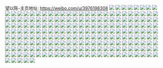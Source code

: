 望以陈-主页地址: https://weibo.com/u/3976198308 
![](https://wx4.sinaimg.cn/mw2000/ecfff8a4gy1h919ax2pzvj223s2w1hdv.jpg) 
![](https://wx4.sinaimg.cn/mw2000/ecfff8a4gy1h919b36yoij22c0340b2c.jpg) 
![](https://wx4.sinaimg.cn/mw2000/ecfff8a4gy1h919b9sna2j22bi3401l0.jpg) 
![](https://wx4.sinaimg.cn/mw2000/ecfff8a4gy1h919cg1ewpj21ba0zgk09.jpg) 
![](https://wx4.sinaimg.cn/mw2000/ecfff8a4gy1h919cfe6gyj227a2ymx6s.jpg) 
![](https://wx4.sinaimg.cn/mw2000/ecfff8a4gy1h919ch4rs0j20zg1banie.jpg) 
![](https://wx4.sinaimg.cn/mw2000/ecfff8a4gy1gwrrb2kvwlj22c0340b2b.jpg) 
![](https://wx4.sinaimg.cn/mw2000/ecfff8a4gy1gwrrb0ejs6j22c0340e83.jpg) 
![](https://wx4.sinaimg.cn/mw2000/ecfff8a4gy1gwrrb40g9nj22c0340e83.jpg) 
![](https://wx4.sinaimg.cn/mw2000/ecfff8a4gy1gwrrb5yhrsj22c0340npf.jpg) 
![](https://wx4.sinaimg.cn/mw2000/ecfff8a4gy1gwrrb9w3f0j22c0340kjo.jpg) 
![](https://wx4.sinaimg.cn/mw2000/ecfff8a4gy1gwrraytrjpj22c0340b2c.jpg) 
![](https://wx4.sinaimg.cn/mw2000/ecfff8a4gy1gwrrbbb1ehj22c02c01kz.jpg) 
![](https://wx4.sinaimg.cn/mw2000/ecfff8a4gy1gwrrb8hru1j21o0280npd.jpg) 
![](https://wx4.sinaimg.cn/mw2000/ecfff8a4gy1gwrrb7qtzqj22c02c0e83.jpg) 
![](https://wx4.sinaimg.cn/mw2000/ecfff8a4gy1gw2u5thd58j21o01o07wh.jpg) 
![](https://wx4.sinaimg.cn/mw2000/ecfff8a4gy1gw2u5witi2j21o01o0kjl.jpg) 
![](https://wx4.sinaimg.cn/mw2000/ecfff8a4gy1gw2u5yfvwnj21o01o07wh.jpg) 
![](https://wx4.sinaimg.cn/mw2000/ecfff8a4gy1gw2u60sqyxj21o01o0b29.jpg) 
![](https://wx4.sinaimg.cn/mw2000/ecfff8a4gy1gw2u62p41zj21o01o01kx.jpg) 
![](https://wx4.sinaimg.cn/mw2000/ecfff8a4gy1gw2u65i31pj21o01o0b29.jpg) 
![](https://wx4.sinaimg.cn/mw2000/004l5IOMgy1gvqgyl7lf3j62c03407wj02.jpg) 
![](https://wx4.sinaimg.cn/mw2000/004l5IOMgy1gvqgzdazmxj62ae31ue8402.jpg) 
![](https://wx4.sinaimg.cn/mw2000/004l5IOMgy1gvqh0n6e47j62c03407wj02.jpg) 
![](https://wx4.sinaimg.cn/mw2000/004l5IOMgy1gvqh1f5q2oj62c0340u1002.jpg) 
![](https://wx4.sinaimg.cn/mw2000/004l5IOMgy1gvqh03g7tyj62ak3234qs02.jpg) 
![](https://wx4.sinaimg.cn/mw2000/004l5IOMgy1gvqh27vuv5j62c03401l102.jpg) 
![](https://wx4.sinaimg.cn/mw2000/004l5IOMgy1gvqh2y638hj62c02c0b2a02.jpg) 
![](https://wx4.sinaimg.cn/mw2000/004l5IOMgy1gvqh3cx9tfj62bq340hdu02.jpg) 
![](https://wx4.sinaimg.cn/mw2000/004l5IOMgy1gvqh2k4uw5j62c02c0x6p02.jpg) 
![](https://wx4.sinaimg.cn/mw2000/004l5IOMgy1gulr70o3y7j62c03404qs02.jpg) 
![](https://wx4.sinaimg.cn/mw2000/004l5IOMgy1gulr7qrzm0j62c02c01kz02.jpg) 
![](https://wx4.sinaimg.cn/mw2000/004l5IOMgy1gulr7aaqp2j61o0280npd02.jpg) 
![](https://wx4.sinaimg.cn/mw2000/004l5IOMgy1gulr89ealpj62c030ib2b02.jpg) 
![](https://wx4.sinaimg.cn/mw2000/004l5IOMgy1gulr8imh5uj6221220npd02.jpg) 
![](https://wx4.sinaimg.cn/mw2000/004l5IOMgy1gulr9h8fk1j62c0340b2c02.jpg) 
![](https://wx4.sinaimg.cn/mw2000/004l5IOMgy1gulr9ykqbhj62c03407wj02.jpg) 
![](https://wx4.sinaimg.cn/mw2000/004l5IOMgy1gulr8tsz3vj62b732i1ky02.jpg) 
![](https://wx4.sinaimg.cn/mw2000/004l5IOMgy1gulr6dod17j62c0340kjo02.jpg) 
![](https://wx4.sinaimg.cn/mw2000/004l5IOMgy1gudu2yuqyuj61o0280x6p02.jpg) 
![](https://wx4.sinaimg.cn/mw2000/004l5IOMgy1gudu39pozwj61o0280u0x02.jpg) 
![](https://wx4.sinaimg.cn/mw2000/004l5IOMgy1gudu3lo654j61o0280u0x02.jpg) 
![](https://wx4.sinaimg.cn/mw2000/004l5IOMgy1gudu3ucipaj62801o0e8102.jpg) 
![](https://wx4.sinaimg.cn/mw2000/004l5IOMgy1gudu446bi3j61o0280npd02.jpg) 
![](https://wx4.sinaimg.cn/mw2000/004l5IOMgy1gudu4akns1j61o01o01kx02.jpg) 
![](https://wx4.sinaimg.cn/mw2000/004l5IOMgy1gu7wlywrccj62c03401l102.jpg) 
![](https://wx4.sinaimg.cn/mw2000/004l5IOMgy1gu7wmi2c2gj620a2k3hdv02.jpg) 
![](https://wx4.sinaimg.cn/mw2000/004l5IOMgy1gu7wn6ru1lj62c0340hdw02.jpg) 
![](https://wx4.sinaimg.cn/mw2000/004l5IOMgy1gu7woqju1yj62c0340x6s02.jpg) 
![](https://wx4.sinaimg.cn/mw2000/004l5IOMgy1gu7wtz13yoj62c0340e8402.jpg) 
![](https://wx4.sinaimg.cn/mw2000/004l5IOMgy1gu7wnyjug3j62c0340qv802.jpg) 
![](https://wx4.sinaimg.cn/mw2000/ecfff8a4gy1gt2grw7emuj22c0340hdw.jpg) 
![](https://wx4.sinaimg.cn/mw2000/ecfff8a4gy1gt2grlwv9xj22c0340e83.jpg) 
![](https://wx4.sinaimg.cn/mw2000/ecfff8a4gy1gt2gqfvjhaj22c0340x6r.jpg) 
![](https://wx4.sinaimg.cn/mw2000/ecfff8a4gy1gt2gqnhhz9j22c03407wk.jpg) 
![](https://wx4.sinaimg.cn/mw2000/ecfff8a4gy1gt2gqviyngj22c03401l0.jpg) 
![](https://wx4.sinaimg.cn/mw2000/ecfff8a4gy1gt2gr49x8aj22c03401l0.jpg) 
![](https://wx4.sinaimg.cn/mw2000/ecfff8a4gy1gt2gs1nsmpj22c02c0npe.jpg) 
![](https://wx4.sinaimg.cn/mw2000/ecfff8a4gy1gt2grecc11j22c0340b2c.jpg) 
![](https://wx4.sinaimg.cn/mw2000/ecfff8a4gy1gt2gs6t5pqj22c02c0qv6.jpg) 
![](https://wx4.sinaimg.cn/mw2000/ecfff8a4gy1gstb9wgvsgj22c0340u0z.jpg) 
![](https://wx4.sinaimg.cn/mw2000/ecfff8a4gy1gstbbovch5j22c0340x6p.jpg) 
![](https://wx4.sinaimg.cn/mw2000/004l5IOMgy1gstbanekjtj62c03404qr02.jpg) 
![](https://wx4.sinaimg.cn/mw2000/ecfff8a4gy1gstbb13hfbj22c0340u0x.jpg) 
![](https://wx4.sinaimg.cn/mw2000/ecfff8a4gy1gstb92h598j21o0280hdt.jpg) 
![](https://wx4.sinaimg.cn/mw2000/ecfff8a4gy1gstb8srxafj22c0340hdu.jpg) 
![](https://wx4.sinaimg.cn/mw2000/ecfff8a4gy1gstbbc836qj22c0340npd.jpg) 
![](https://wx4.sinaimg.cn/mw2000/ecfff8a4gy1gstb9bfb9bj21o0280e81.jpg) 
![](https://wx4.sinaimg.cn/mw2000/ecfff8a4gy1gstba597lej20xc40gkjl.jpg) 
![](https://wx4.sinaimg.cn/mw2000/ecfff8a4gy1gsm8jxxm0zj21o02807wi.jpg) 
![](https://wx4.sinaimg.cn/mw2000/ecfff8a4gy1gsm8khp0mvj21o02804qq.jpg) 
![](https://wx4.sinaimg.cn/mw2000/ecfff8a4gy1gsm8l415j1j21o02807wi.jpg) 
![](https://wx4.sinaimg.cn/mw2000/ecfff8a4gy1gsm8lt1mhuj21o0280hdu.jpg) 
![](https://wx4.sinaimg.cn/mw2000/004l5IOMgy1gsm8jaxlpxj61o0280kjm02.jpg) 
![](https://wx4.sinaimg.cn/mw2000/ecfff8a4gy1gsm969cb6sj21o02807wi.jpg) 
![](https://wx4.sinaimg.cn/mw2000/ecfff8a4gy1gsm97i5mutj23402c0b2b.jpg) 
![](https://wx4.sinaimg.cn/mw2000/ecfff8a4gy1gsm95f92joj22c03401l1.jpg) 
![](https://wx4.sinaimg.cn/mw2000/ecfff8a4gy1gsm97l14v2j20ku15otkk.jpg) 
![](https://wx4.sinaimg.cn/mw2000/ecfff8a4gy1gsbmo9z443j22bq340hdu.jpg) 
![](https://wx4.sinaimg.cn/mw2000/ecfff8a4gy1gsbmmiz5p8j22c02c0hdu.jpg) 
![](https://wx4.sinaimg.cn/mw2000/ecfff8a4gy1gsbmojdvc4j22c02c0npd.jpg) 
![](https://wx4.sinaimg.cn/mw2000/ecfff8a4gy1gsbmm4tjunj22c02c04qq.jpg) 
![](https://wx4.sinaimg.cn/mw2000/ecfff8a4gy1gsbmp7d5tjj22c03401ky.jpg) 
![](https://wx4.sinaimg.cn/mw2000/ecfff8a4gy1gsbmnw7vw6j22c02c0npd.jpg) 
![](https://wx4.sinaimg.cn/mw2000/ecfff8a4gy1gsbmnmjmguj22bq340x6q.jpg) 
![](https://wx4.sinaimg.cn/mw2000/004l5IOMgy1gsbmow89ctj62c0340b2a02.jpg) 
![](https://wx4.sinaimg.cn/mw2000/ecfff8a4gy1gsbmn0amk6j22bi340x6q.jpg) 
![](https://wx4.sinaimg.cn/mw2000/ecfff8a4gy1gs873rxtpnj22c0340kjo.jpg) 
![](https://wx4.sinaimg.cn/mw2000/ecfff8a4gy1gs8771en37j22c0340x6u.jpg) 
![](https://wx4.sinaimg.cn/mw2000/ecfff8a4gy1gs87331t9nj22c0340e84.jpg) 
![](https://wx4.sinaimg.cn/mw2000/ecfff8a4gy1gs8757cx9ej22c0340npe.jpg) 
![](https://wx4.sinaimg.cn/mw2000/ecfff8a4gy1gs8748u8rbj22c0340u0y.jpg) 
![](https://wx4.sinaimg.cn/mw2000/ecfff8a4gy1gs872e4crhj22c0340kjn.jpg) 
![](https://wx4.sinaimg.cn/mw2000/ecfff8a4gy1gs874si9ouj22c0340kjn.jpg) 
![](https://wx4.sinaimg.cn/mw2000/ecfff8a4gy1gs877w8fhcj22c0340u0y.jpg) 
![](https://wx4.sinaimg.cn/mw2000/ecfff8a4gy1gs877gfae9j22c02c0npe.jpg) 
![](https://wx4.sinaimg.cn/mw2000/ecfff8a4gy1gs627c5redj22c0340hdv.jpg) 
![](https://wx4.sinaimg.cn/mw2000/ecfff8a4gy1gs627vr4v5j22c0340kjl.jpg) 
![](https://wx4.sinaimg.cn/mw2000/ecfff8a4gy1gs6284nxxcj232b2aqkjl.jpg) 
![](https://wx4.sinaimg.cn/mw2000/ecfff8a4gy1gs625pyr6hj22ai340qv5.jpg) 
![](https://wx4.sinaimg.cn/mw2000/ecfff8a4gy1gs6261znwtj22c02c0qv5.jpg) 
![](https://wx4.sinaimg.cn/mw2000/ecfff8a4gy1gs626t5vl2j22c0340npf.jpg) 
![](https://wx4.sinaimg.cn/mw2000/ecfff8a4gy1gs6269dzmxj23402c0b29.jpg) 
![](https://wx4.sinaimg.cn/mw2000/ecfff8a4gy1gs627m85vmj22c0340npd.jpg) 
![](https://wx4.sinaimg.cn/mw2000/ecfff8a4gy1gs625g34s7j22c0340hdu.jpg) 
![](https://wx4.sinaimg.cn/mw2000/ecfff8a4gy1grpyhkcr72j22c0340qv7.jpg) 
![](https://wx4.sinaimg.cn/mw2000/ecfff8a4gy1grpyi5p2buj22c0340qv7.jpg) 
![](https://wx4.sinaimg.cn/mw2000/ecfff8a4gy1grpyihzio4j22c03401ky.jpg) 
![](https://wx4.sinaimg.cn/mw2000/ecfff8a4gy1grpyjb9e9ij22c0340npg.jpg) 
![](https://wx4.sinaimg.cn/mw2000/ecfff8a4gy1grpyjz3c9jj22c02c0hdv.jpg) 
![](https://wx4.sinaimg.cn/mw2000/ecfff8a4gy1grpyk35jdfj20ku1jk1ah.jpg) 
![](https://wx4.sinaimg.cn/mw2000/ecfff8a4gy1gqno5nvswlj22c02c0npe.jpg) 
![](https://wx4.sinaimg.cn/mw2000/ecfff8a4gy1gqno64b1ptj22c0340hdv.jpg) 
![](https://wx4.sinaimg.cn/mw2000/ecfff8a4gy1gqno5x440tj22c02c0kjm.jpg) 
![](https://wx4.sinaimg.cn/mw2000/ecfff8a4gy1gqno61vjtij22c02c0npe.jpg) 
![](https://wx4.sinaimg.cn/mw2000/ecfff8a4gy1gqno6bym0uj22c02c0e82.jpg) 
![](https://wx4.sinaimg.cn/mw2000/ecfff8a4gy1gqno5kzbbwj22c02c0npe.jpg) 
![](https://wx4.sinaimg.cn/mw2000/ecfff8a4gy1gqno66weahj21o0280e82.jpg) 
![](https://wx4.sinaimg.cn/mw2000/ecfff8a4gy1gqno6efitlj22c02c0e82.jpg) 
![](https://wx4.sinaimg.cn/mw2000/ecfff8a4gy1gqno69c208j21o0280e82.jpg) 
![](https://wx4.sinaimg.cn/mw2000/ecfff8a4gy1gqi3t39y0pj22c03404qt.jpg) 
![](https://wx4.sinaimg.cn/mw2000/ecfff8a4gy1gqi3szm81nj21ii1jcx6n.jpg) 
![](https://wx4.sinaimg.cn/mw2000/ecfff8a4gy1gqi3t7bv4oj22c0340b2b.jpg) 
![](https://wx4.sinaimg.cn/mw2000/ecfff8a4gy1gqi3t8p25lj22c0340b2a.jpg) 
![](https://wx4.sinaimg.cn/mw2000/ecfff8a4gy1gqi3tbhgv1j22c0340hdv.jpg) 
![](https://wx4.sinaimg.cn/mw2000/ecfff8a4gy1gqi3te30xlj21qi1qikjl.jpg) 
![](https://wx4.sinaimg.cn/mw2000/ecfff8a4gy1gohelqfx50j21o0280qv6.jpg) 
![](https://wx4.sinaimg.cn/mw2000/ecfff8a4gy1gohelp54vej21n826tu0y.jpg) 
![](https://wx4.sinaimg.cn/mw2000/ecfff8a4gy1gohelrlqbcj22c0340u0y.jpg) 
![](https://wx4.sinaimg.cn/mw2000/ecfff8a4gy1gohelt45ihj22c0340npf.jpg) 
![](https://wx4.sinaimg.cn/mw2000/ecfff8a4gy1gohelu0x8uj20yd195ww8.jpg) 
![](https://wx4.sinaimg.cn/mw2000/ecfff8a4gy1gohelugizjj20u0140wmp.jpg) 
![](https://wx4.sinaimg.cn/mw2000/ecfff8a4gy1gm54blo9bqj20u00u0wmk.jpg) 
![](https://wx4.sinaimg.cn/mw2000/ecfff8a4gy1gm54bow64dj20u00u0n44.jpg) 
![](https://wx4.sinaimg.cn/mw2000/ecfff8a4gy1gm54bibxsoj20u00u0464.jpg) 
![](https://wx4.sinaimg.cn/mw2000/ecfff8a4gy1gm54b8g8zfj20u00u0jzn.jpg) 
![](https://wx4.sinaimg.cn/mw2000/ecfff8a4gy1gm54brydnqj20u00u07c9.jpg) 
![](https://wx4.sinaimg.cn/mw2000/ecfff8a4gy1gm54basnmuj20u00u0k1k.jpg) 
![](https://wx4.sinaimg.cn/mw2000/ecfff8a4gy1gm54bdbohxj20u00u011e.jpg) 
![](https://wx4.sinaimg.cn/mw2000/ecfff8a4gy1gm54b6xj76j20u00u0qca.jpg) 
![](https://wx4.sinaimg.cn/mw2000/ecfff8a4gy1gm54bft0gej20u00u0dpv.jpg) 
![](https://wx4.sinaimg.cn/mw2000/ecfff8a4gy1gjx257wbuhj22c02c0npe.jpg) 
![](https://wx4.sinaimg.cn/mw2000/ecfff8a4gy1gjx25gsl79j22c02c0qv6.jpg) 
![](https://wx4.sinaimg.cn/mw2000/ecfff8a4gy1gjx258s1gvj213l14xavb.jpg) 
![](https://wx4.sinaimg.cn/mw2000/ecfff8a4gy1gjx25b6mtij22c02c01ky.jpg) 
![](https://wx4.sinaimg.cn/mw2000/ecfff8a4gy1gjx259qe8vj22c02c0x6p.jpg) 
![](https://wx4.sinaimg.cn/mw2000/ecfff8a4gy1gjx25cbggxj22c02c01kx.jpg) 
![](https://wx4.sinaimg.cn/mw2000/ecfff8a4gy1gjx25dheljj21sc1sc7wi.jpg) 
![](https://wx4.sinaimg.cn/mw2000/ecfff8a4gy1gjx25fiviij22c02c0hdu.jpg) 
![](https://wx4.sinaimg.cn/mw2000/ecfff8a4gy1gjx256hcuij22c02c0qv6.jpg) 
![](https://wx4.sinaimg.cn/mw2000/ecfff8a4gy1gjfxynruufj22802you0x.jpg) 
![](https://wx4.sinaimg.cn/mw2000/ecfff8a4gy1gjfxyolja2j216o1kw7wa.jpg) 
![](https://wx4.sinaimg.cn/mw2000/ecfff8a4gy1gjfxymp5wkj22901orkjm.jpg) 
![](https://wx4.sinaimg.cn/mw2000/ecfff8a4gy1gjfxyrd59vj22cz1rqhdv.jpg) 
![](https://wx4.sinaimg.cn/mw2000/ecfff8a4gy1gjfxyu4gsrj22c02c0b2b.jpg) 
![](https://wx4.sinaimg.cn/mw2000/ecfff8a4gy1gjfxyvdrb0j20n00n2abc.jpg) 
![](https://wx4.sinaimg.cn/mw2000/ecfff8a4gy1gj8m2ea1mej22742yokjm.jpg) 
![](https://wx4.sinaimg.cn/mw2000/ecfff8a4gy1gj8m2csycmj21641kwnfx.jpg) 
![](https://wx4.sinaimg.cn/mw2000/ecfff8a4gy1gitqap3niej20u00u07ch.jpg) 
![](https://wx4.sinaimg.cn/mw2000/ecfff8a4gy1gitqaszgz4j20u00u0111.jpg) 
![](https://wx4.sinaimg.cn/mw2000/ecfff8a4gy1gitqav2k08j20u00u0gux.jpg) 
![](https://wx4.sinaimg.cn/mw2000/ecfff8a4gy1gitqaxynt0j20u00u0dno.jpg) 
![](https://wx4.sinaimg.cn/mw2000/ecfff8a4gy1ginnpbrlwkj20u00u0tiu.jpg) 
![](https://wx4.sinaimg.cn/mw2000/ecfff8a4gy1ginnpebnh3j20u00u0n6v.jpg) 
![](https://wx4.sinaimg.cn/mw2000/ecfff8a4gy1ginnphr7mbj20u0140du4.jpg) 
![](https://wx4.sinaimg.cn/mw2000/ecfff8a4gy1ginnp9hf08j20u00u0gs3.jpg) 
![](https://wx4.sinaimg.cn/mw2000/ecfff8a4gy1ginnpkigeej20u00u0wm7.jpg) 
![](https://wx4.sinaimg.cn/mw2000/ecfff8a4gy1ginnpm3v0sj20u00u0wlm.jpg) 
![](https://wx4.sinaimg.cn/mw2000/ecfff8a4gy1gi72r2qbqzj226k33zqv7.jpg) 
![](https://wx4.sinaimg.cn/mw2000/ecfff8a4gy1gi72r4u0bpj215a1kw1kx.jpg) 
![](https://wx4.sinaimg.cn/mw2000/ecfff8a4gy1gg87soo6utj22262reb2c.jpg) 
![](https://wx4.sinaimg.cn/mw2000/ecfff8a4gy1gg87sk6gxcj21yv2l2npf.jpg) 
![](https://wx4.sinaimg.cn/mw2000/ecfff8a4gy1get46gyqk3j22c0340kjn.jpg) 
![](https://wx4.sinaimg.cn/mw2000/ecfff8a4gy1geini4jekgj21sc1schdt.jpg) 
![](https://wx4.sinaimg.cn/mw2000/ecfff8a4gy1geini2bbb2j21sb1sbb29.jpg) 
![](https://wx4.sinaimg.cn/mw2000/ecfff8a4gy1ge7557c45nj21g626ae82.jpg) 
![](https://wx4.sinaimg.cn/mw2000/ecfff8a4gy1ge0574m3sej21sc1ockjl.jpg) 
![](https://wx4.sinaimg.cn/mw2000/ecfff8a4gy1ge057182zxj22c02c0npf.jpg) 
![](https://wx4.sinaimg.cn/mw2000/ecfff8a4gy1ge0573cv0bj22c02c0u0z.jpg) 
![](https://wx4.sinaimg.cn/mw2000/ecfff8a4gy1ge056zegxpj22c02c0hdv.jpg) 
![](https://wx4.sinaimg.cn/mw2000/ecfff8a4gy1gbkstopqvqj20u00u0wol.jpg) 
![](https://wx4.sinaimg.cn/mw2000/ecfff8a4gy1gbkstq2r9ej20u00u0jya.jpg) 
![](https://wx4.sinaimg.cn/mw2000/ecfff8a4gy1gbkstmlcyej20u00u0tf9.jpg) 
![](https://wx4.sinaimg.cn/mw2000/ecfff8a4gy1gbksts3t19j20u20u0ti9.jpg) 
![](https://wx4.sinaimg.cn/mw2000/ecfff8a4gy1gbksttob6bj20u00u0jxi.jpg) 
![](https://wx4.sinaimg.cn/mw2000/ecfff8a4gy1gbkstvpcnfj20u00u0q98.jpg) 
![](https://wx4.sinaimg.cn/mw2000/ecfff8a4gy1gaa6xozg6aj22c02c0b2a.jpg) 
![](https://wx4.sinaimg.cn/mw2000/ecfff8a4gy1g87i1db3itj20u01404ag.jpg) 
![](https://wx4.sinaimg.cn/mw2000/ecfff8a4gy1g87i1h6d9hj20u0140dwc.jpg) 
![](https://wx4.sinaimg.cn/mw2000/ecfff8a4gy1g87i1jw3bsj20u00u0ako.jpg) 
![](https://wx4.sinaimg.cn/mw2000/ecfff8a4gy1g7am2uuewej21kw1kw7wh.jpg) 
![](https://wx4.sinaimg.cn/mw2000/ecfff8a4gy1g7am20wze1j20vc0vcqgx.jpg) 
![](https://wx4.sinaimg.cn/mw2000/ecfff8a4gy1g7am21oi8gj20vc0vcdqg.jpg) 
![](https://wx4.sinaimg.cn/mw2000/ecfff8a4gy1g7am209um7j20vc0vcao3.jpg) 
![](https://wx4.sinaimg.cn/mw2000/ecfff8a4gy1g7am2pxtbdj215s0vcdw4.jpg) 
![](https://wx4.sinaimg.cn/mw2000/ecfff8a4gy1g7am1yqxr6j21kw1kwb29.jpg) 
![](https://wx4.sinaimg.cn/mw2000/ecfff8a4gy1g7am22p8hmj215s0vc1f8.jpg) 
![](https://wx4.sinaimg.cn/mw2000/ecfff8a4gy1g7am24m7amj22c02c0qv5.jpg) 
![](https://wx4.sinaimg.cn/mw2000/ecfff8a4gy1g7am1zgqkwj215s0vc1hu.jpg) 
![](https://wx4.sinaimg.cn/mw2000/ecfff8a4gy1g4wxhpeprpj20u01400y1.jpg) 
![](https://wx4.sinaimg.cn/mw2000/ecfff8a4gy1g4wxhql7u7j20u0140431.jpg) 
![](https://wx4.sinaimg.cn/mw2000/ecfff8a4gy1g3k7joho1kj20u40u0q8b.jpg) 
![](https://wx4.sinaimg.cn/mw2000/ecfff8a4gy1g3k7jq6c4tj20u00u0n0w.jpg) 
![](https://wx4.sinaimg.cn/mw2000/ecfff8a4gy1g3k7jt6078j20u00u042k.jpg) 
![](https://wx4.sinaimg.cn/mw2000/ecfff8a4gy1g3k7juqi20j20u00u0n3o.jpg) 
![](https://wx4.sinaimg.cn/mw2000/ecfff8a4gy1g3k7jwue3wj20u00u010c.jpg) 
![](https://wx4.sinaimg.cn/mw2000/ecfff8a4gy1g3k7jy1gb5j20u00u0whc.jpg) 
![](https://wx4.sinaimg.cn/mw2000/ecfff8a4gy1g3k7jzoj1sj20u00u0wkt.jpg) 
![](https://wx4.sinaimg.cn/mw2000/ecfff8a4gy1g3k7jrwvbqj20u00u046x.jpg) 
![](https://wx4.sinaimg.cn/mw2000/ecfff8a4gy1g3k7k1rgwpj21400u0thj.jpg) 
![](https://wx4.sinaimg.cn/mw2000/ecfff8a4ly1g2znbmjb03j20u01407c4.jpg) 
![](https://wx4.sinaimg.cn/mw2000/ecfff8a4ly1g2znbp8d5yj20u0155dne.jpg) 
![](https://wx4.sinaimg.cn/mw2000/ecfff8a4ly1g2znbx0bbej20u0140ahq.jpg) 

